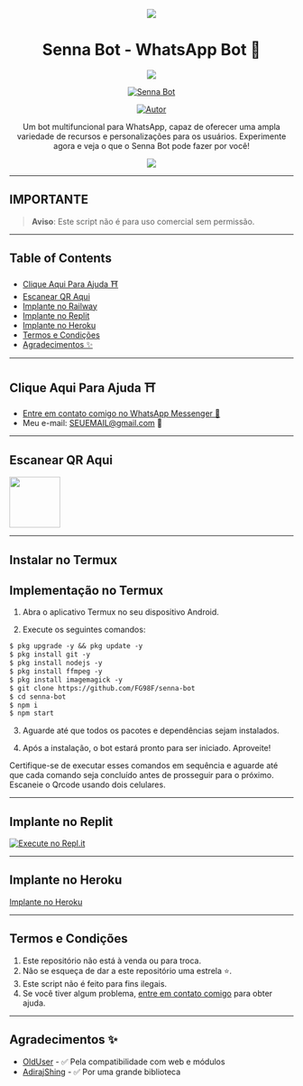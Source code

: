 <p align="center">
    <img src="https://raw.githubusercontent.com/andreasbm/readme/master/assets/lines/colored.png">
</p>

<h1 align="center">Senna Bot - WhatsApp Bot 🤖</h1>

<p align="center">
  <a href="https://github.com/FG98F"><img src="https://img.shields.io/badge/Senna%20Bot-Preto?style=for-the-badge&logo=whatsApp"></a>
</p>

<p align="center">
    <a href="#"><img title="Senna Bot" src="https://img.shields.io/badge/WhatsApp%20BOT-green?colorA=%23ff0000&colorB=%23017e40&style=for-the-badge"></a>
</p>

<p align="center">
    <a href="https://github.com/FG98F"><img title="Autor" src="https://img.shields.io/badge/AUTHOR-FG98F-green.svg?style=for-the-badge&logo=github"></a>
</p>

<p align="center">
    Um bot multifuncional para WhatsApp, capaz de oferecer uma ampla variedade de recursos e personalizações para os usuários. Experimente agora e veja o que o Senna Bot pode fazer por você!
</p>

<p align="center">
    <img src="https://i.ibb.co/fqDHJt8/text.giff&ct=ghy.gif&ct=g" />
</p>

---

## **IMPORTANTE**

> **Aviso**: Este script não é para uso comercial sem permissão.

---

## Table of Contents
- [Clique Aqui Para Ajuda ⛩️](#clique-aqui-para-ajuda-%EF%B8%8F)
- [Escanear QR Aqui](#escanear-qr-aqui)
- [Implante no Railway](#implante-no-railway)
- [Implante no Replit](#implante-no-replit)
- [Implante no Heroku](#implante-no-heroku)
- [Termos e Condições](#termos-e-condições)
- [Agradecimentos ✨](#agradecimentos-)

---

## Clique Aqui Para Ajuda ⛩️

- [Entre em contato comigo no WhatsApp Messenger 🎐](https://wa.me/SEUNUMERO?text=Ol%C3%A1%2C%20preciso%20de%20ajuda%20com%20o%20Senna%20Bot)
- Meu e-mail: [SEUEMAIL@gmail.com](mailto:SEUEMAIL@gmail.com) 🎐

---

## Escanear QR Aqui

<a href="https://LINKDOQR"><img src="LINKDAIMAGEMDOQR" align="center" width="90" /> </a>

---

## Instalar no Termux


## Implementação no Termux

1. Abra o aplicativo Termux no seu dispositivo Android.

2. Execute os seguintes comandos:
```markdown
$ pkg upgrade -y && pkg update -y
$ pkg install git -y
$ pkg install nodejs -y
$ pkg install ffmpeg -y
$ pkg install imagemagick -y
$ git clone https://github.com/FG98F/senna-bot
$ cd senna-bot
$ npm i 
$ npm start
```
3. Aguarde até que todos os pacotes e dependências sejam instalados.

4. Após a instalação, o bot estará pronto para ser iniciado. Aproveite!

Certifique-se de executar esses comandos em sequência e aguarde até que cada comando seja concluído antes de prosseguir para o próximo.
Escaneie o Qrcode usando dois celulares.


---

## Implante no Replit

[![Execute no Repl.it](https://repl.it/badge/github/FG98F/senna-bot)](https://repl.it/github/FG98F/senna-bot)

---

## Implante no Heroku

[Implante no Heroku](https://heroku.deploy.queenanya.work.gd/)

---

## Termos e Condições
1. Este repositório não está à venda ou para troca.
2. Não se esqueça de dar a este repositório uma estrela ⭐️.
3. Este script não é feito para fins ilegais.
4. Se você tiver algum problema, [entre em contato comigo](https://wa.me/SEUNUMERO?text=Ol%C3%A1%20*FG98F*%2C%20preciso%20de%20ajuda%20com%20o%20Senna%20Bot) para obter ajuda.

---

## Agradecimentos ✨
- [OldUser](https://github.com/Teamolduser) - ✅ Pela compatibilidade com web e módulos
- [AdirajShing](https://github.com/adiwajshing/Baileys) - ✅ Por uma grande biblioteca
